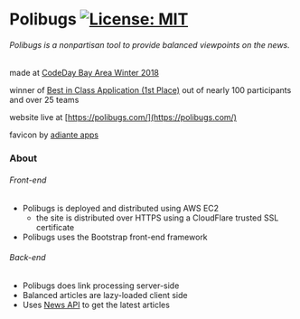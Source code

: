 # Polibugs [![License: MIT](https://img.shields.io/badge/License-MIT-yellow.svg)](LICENSE.md)
###### Polibugs is a nonpartisan tool to provide balanced viewpoints on the news.

made at [CodeDay Bay Area Winter 2018](https://showcase.srnd.org/winter-2018/ba/wrapup)  

winner of [Best in Class Application (1st Place)](https://drive.google.com/file/d/1cLVSdm1ooVIOO0GIcu4oYj9b-bkr1um8/view) out of nearly 100 participants and over 25 teams

website live at [https://polibugs.com/](https://polibugs.com/)

favicon by [adiante apps](https://www.iconfinder.com/icons/287491/blog_feed_news_newspaper_rss_icon)

### About  
###### Front-end
+ Polibugs is deployed and distributed using AWS EC2
  + the site is distributed over HTTPS using a CloudFlare trusted SSL certificate
+ Polibugs uses the Bootstrap front-end framework
###### Back-end
+ Polibugs does link processing server-side
+ Balanced articles are lazy-loaded client side
+ Uses [News API](http://newsapi.org) to get the latest articles
